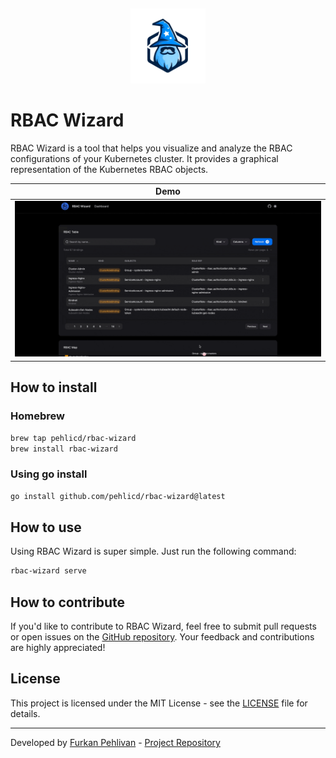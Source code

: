 <div align="center" style="padding-top: 5px">
    <img src="/ui/public/rbac-wizard-logo-embedded.svg?raw=true" width="120">
</div>

# RBAC Wizard

RBAC Wizard is a tool that helps you visualize and analyze the RBAC configurations of your Kubernetes cluster. It provides a graphical representation of the Kubernetes RBAC objects.

<div align="center">


| Demo                                       |
|--------------------------------------------|
| <img src="/assets/rbac-wizard-demo.gif" /> |

</div>

## How to install

### Homebrew

```bash
brew tap pehlicd/rbac-wizard
brew install rbac-wizard
```

### Using go install

```bash
go install github.com/pehlicd/rbac-wizard@latest
```

## How to use

Using RBAC Wizard is super simple. Just run the following command:

```bash
rbac-wizard serve
```

## How to contribute

If you'd like to contribute to RBAC Wizard, feel free to submit pull requests or open issues on the [GitHub repository](https://github.com/pehlicd/rbac-wizard). Your feedback and contributions are highly appreciated!

## License

This project is licensed under the MIT License - see the [LICENSE](LICENSE) file for details.

---

Developed by [Furkan Pehlivan](https://github.com/pehlicd) - [Project Repository](https://github.com/pehlicd/rbac-wizard)